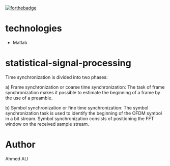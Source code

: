 [![forthebadge](https://forthebadge.com/images/badges/cc-0.svg)](https://forthebadge.com) 

# technologies
- Matlab

# statistical-signal-processing

Time synchronization is divided into two phases: 

a) Frame synchronization or coarse time synchronization: The task of frame synchronization makes it possible to estimate the beginning of a frame by the use of a preamble. 

b) Symbol synchronization or fine time synchronization: The symbol synchronization task is used to identify the beginning of the OFDM symbol in a bit stream. Symbol synchronization consists of positioning the FFT window on the received sample stream.

# Author
Ahmed ALI
